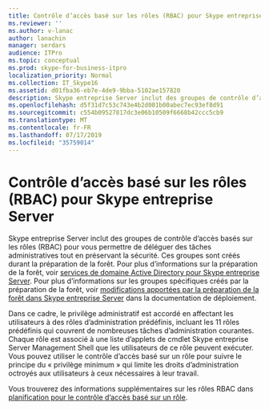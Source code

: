 ```yaml
---
title: Contrôle d’accès basé sur les rôles (RBAC) pour Skype entreprise Server
ms.reviewer: ''
ms.author: v-lanac
author: lanachin
manager: serdars
audience: ITPro
ms.topic: conceptual
ms.prod: skype-for-business-itpro
localization_priority: Normal
ms.collection: IT_Skype16
ms.assetid: d01fba36-eb7e-4de9-9bba-5102ae157820
description: Skype entreprise Server inclut des groupes de contrôle d’accès basés sur les rôles (RBAC) pour vous permettre de déléguer des tâches administratives tout en préservant la sécurité. Ces groupes sont créés durant la préparation de la forêt. Pour plus d’informations sur la préparation de la forêt, voir services de domaine Active Directory pour Skype entreprise Server. Pour plus d’informations sur les groupes spécifiques créés par la préparation de la forêt, voir modifications apportées par la préparation de la forêt dans Skype entreprise Server dans la documentation de déploiement.
ms.openlocfilehash: d5f31d7c53c743e4b2d001b00abec7ec93ef8d91
ms.sourcegitcommit: c554b09527817dc3e06b10509f6668b42ccc5cb9
ms.translationtype: MT
ms.contentlocale: fr-FR
ms.lasthandoff: 07/17/2019
ms.locfileid: "35759014"
---
```

# <a name="role-based-access-control-rbac-for-skype-for-business-server"></a>Contrôle d’accès basé sur les rôles (RBAC) pour Skype entreprise Server
 
Skype entreprise Server inclut des groupes de contrôle d’accès basés sur les rôles (RBAC) pour vous permettre de déléguer des tâches administratives tout en préservant la sécurité. Ces groupes sont créés durant la préparation de la forêt. Pour plus d’informations sur la préparation de la forêt, voir [services de domaine Active Directory pour Skype entreprise Server](active-directory-domain-services.md). Pour plus d’informations sur les groupes spécifiques créés par la préparation de la forêt, voir [modifications apportées par la préparation de la forêt dans Skype entreprise Server](../../schema-reference/active-directory-schema-extensions-classes-and-attributes/changes-made-by-forest-preparation.md) dans la documentation de déploiement.
  
Dans ce cadre, le privilège administratif est accordé en affectant les utilisateurs à des rôles d’administration prédéfinis, incluant les 11 rôles prédéfinis qui couvrent de nombreuses tâches d’administration courantes. Chaque rôle est associé à une liste d’applets de cmdlet Skype entreprise Server Management Shell que les utilisateurs de ce rôle peuvent exécuter. Vous pouvez utiliser le contrôle d’accès basé sur un rôle pour suivre le principe du « privilège minimum » qui limite les droits d’administration octroyés aux utilisateurs à ceux nécessaires à leur travail. 
  
Vous trouverez des informations supplémentaires sur les rôles RBAC dans [planification pour le contrôle d’accès basé sur un rôle](https://docs.microsoft.com/lyncserver/lync-server-2013-planning-for-role-based-access-control).

